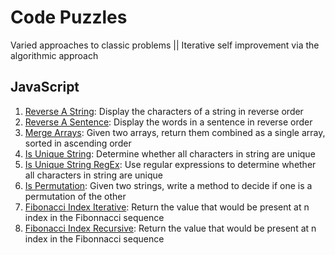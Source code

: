 # Code Puzzles

Varied approaches to classic problems || Iterative self improvement via the algorithmic approach

## JavaScript

1. [Reverse A String](./reverseAString.js): Display the characters of a string in reverse order
2. [Reverse A Sentence](./reverseASentence.js): Display the words in a sentence in reverse order
3. [Merge Arrays](./mergeArrays.js): Given two arrays, return them combined as a single array, sorted in ascending order
4. [Is Unique String](./isUniqueString.js): Determine whether all characters in string are unique
5. [Is Unique String RegEx](./isUniqueStringRegEx.js): Use regular expressions to determine whether all characters in string are unique
6. [Is Permutation](./isPermutation.js): Given two strings, write a method to decide if one is a permutation of the other
7. [Fibonacci Index Iterative](./fibonacciIndexIterative): Return the value that would be present at n index in the Fibonnacci sequence
8. [Fibonacci Index Recursive](./fibonacciIndexRecursive): Return the value that would be present at n index in the Fibonnacci sequence
